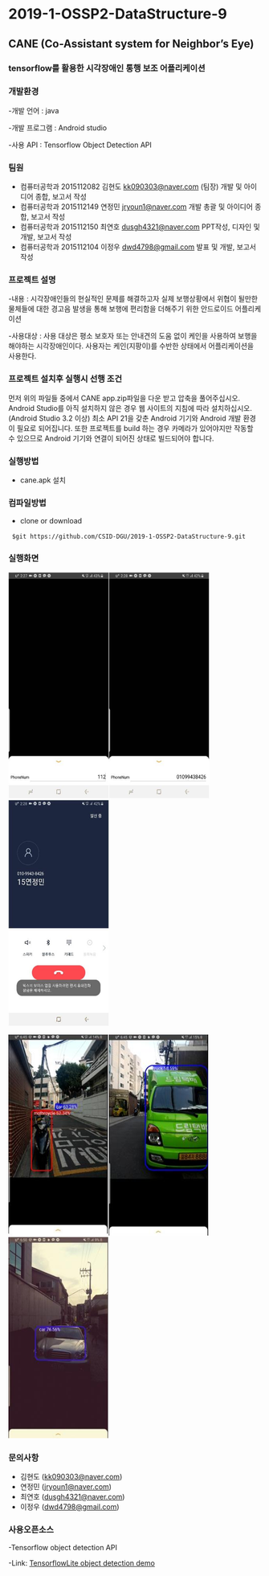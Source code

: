 # 2019-1-OSSP2-DataStructure-9
 
 ## CANE (Co-Assistant system for Neighbor’s Eye)
 
 ### tensorflow를 활용한 시각장애인 통행 보조 어플리케이션
 
 ### 개발환경
 
-개발 언어 : java

-개발 프로그램 : Android studio

-사용 API :  Tensorflow Object Detection API 

### 팀원
  
- 컴퓨터공학과 2015112082 김현도   kk090303@naver.com       (팀장) 개발 및 아이디어 종합, 보고서 작성  
- 컴퓨터공학과 2015112149 연정민   jryoun1@naver.com        개발 총괄 및 아이디어 종합, 보고서 작성
- 컴퓨터공학과 2015112150 최연호   dusgh4321@naver.com      PPT작성, 디자인 및 개발, 보고서 작성
- 컴퓨터공학과 2015112104 이정우   dwd4798@gmail.com        발표 및 개발, 보고서 작성

### 프로젝트 설명

-내용 : 시각장애인들의 현실적인 문제를 해결하고자 실제 보행상황에서 위협이 될만한 물체들에 대한 경고음 발생을 통해 보행에 편리함을 더해주기 위한 안드로이드 어플리케이션

-사용대상 : 사용 대상은 평소 보호자 또는 안내견의 도움 없이 케인을 사용하여 보행을 해야하는 시각장애인이다. 사용자는 케인(지팡이)를 수반한 상태에서 어플리케이션을 사용한다.

### 프로젝트 설치후 실행시 선행 조건
먼저 위의 파일들 중에서 CANE app.zip파일을 다운 받고 압축을 풀어주십시오.
Android Studio를 아직 설치하지 않은 경우 웹 사이트의 지침에 따라 설치하십시오. (Android Studio 3.2 이상)
최소 API 21을 갖춘 Android 기기와 Android 개발 환경이 필요로 되어집니다.
또한 프로젝트를 build 하는 경우 카메라가 있어야지만 작동할 수 있으므로 Android 기기와 연결이 되어진 상태로 빌드되어야 합니다. 

### 실행방법

- cane.apk 설치

### 컴파일방법

- clone or download
<pre><code> $git https://github.com/CSID-DGU/2019-1-OSSP2-DataStructure-9.git </code></pre>

### 실행화면

<img src="https://github.com/CSID-DGU/2019-1-OSSP2-DataStructure-9/blob/master/defaultnumber.jpg?raw=true" width="200" height="450"><img src="https://github.com/CSID-DGU/2019-1-OSSP2-DataStructure-9/blob/master/changenumber.jpg?raw=true" width="200" height="450"><img src="https://github.com/CSID-DGU/2019-1-OSSP2-DataStructure-9/blob/master/calling.jpg?raw=true" width="200" height="450">

<img src="https://github.com/CSID-DGU/2019-1-OSSP2-DataStructure-9/blob/master/moterbicycle.jpg?raw=true" width="200" height="400"><img src="https://github.com/CSID-DGU/2019-1-OSSP2-DataStructure-9/blob/master/truck.jpg?raw=true" width="200" height="400"><img src="https://github.com/CSID-DGU/2019-1-OSSP2-DataStructure-9/blob/master/car.jpg?raw=true" width="200" height="400">

### 문의사항
- 김현도 (kk090303@naver.com)
- 연정민 (jryoun1@naver.com)
- 최연호 (dusgh4321@naver.com)
- 이정우 (dwd4798@gmail.com)

### 사용오픈소스

-Tensorflow object detection API

-Link: [TensorflowLite object detection demo](https://github.com/tensorflow/tensorflow/tree/master/tensorflow/examples/android)



